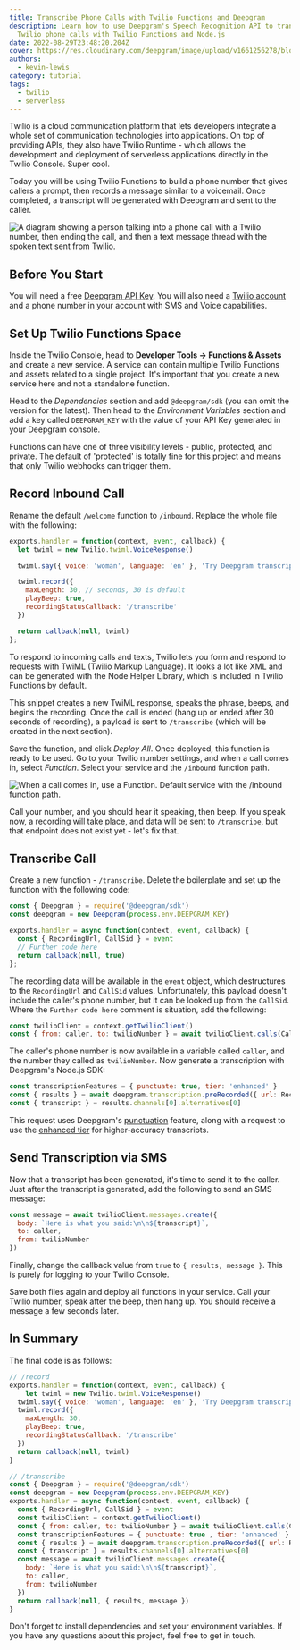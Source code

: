 ```yaml
---
title: Transcribe Phone Calls with Twilio Functions and Deepgram
description: Learn how to use Deepgram's Speech Recognition API to transcribe
  Twilio phone calls with Twilio Functions and Node.js
date: 2022-08-29T23:48:20.204Z
cover: https://res.cloudinary.com/deepgram/image/upload/v1661256278/blog/2022/08/transcribe-twilio-calls-functions/cover.jpg
authors:
  - kevin-lewis
category: tutorial
tags:
  - twilio
  - serverless
---
```


Twilio is a cloud communication platform that lets developers integrate a whole set of communication technologies into applications. On top of providing APIs, they also have Twilio Runtime - which allows the development and deployment of serverless applications directly in the Twilio Console. Super cool.

Today you will be using Twilio Functions to build a phone number that gives callers a prompt, then records a message similar to a voicemail. Once completed, a transcript will be generated with Deepgram and sent to the caller.

![A diagram showing a person talking into a phone call with a Twilio number, then ending the call, and then a text message thread with the spoken text sent from Twilio.](https://res.cloudinary.com/deepgram/image/upload/v1658239971/blog/2022/08/transcribe-twilio-calls-functions/twilio-diagram.png)

## Before You Start

You will need a free [Deepgram API Key](https://console.deepgram.com/signup?jump=keys). You will also need a [Twilio account](https://console.twilio.com) and a phone number in your account with SMS and Voice capabilities.

## Set Up Twilio Functions Space

Inside the Twilio Console, head to **Developer Tools -> Functions & Assets** and create a new service. A service can contain multiple Twilio Functions and assets related to a single project. It's important that you create a new service here and not a standalone function.

Head to the *Dependencies* section and add `@deepgram/sdk` (you can omit the version for the latest). Then head to the *Environment Variables* section and add a key called `DEEPGRAM_KEY` with the value of your API Key generated in your Deepgram console.

Functions can have one of three visibility levels - public, protected, and private. The default of 'protected' is totally fine for this project and means that only Twilio webhooks can trigger them.

## Record Inbound Call

Rename the default `/welcome` function to `/inbound`. Replace the whole file with the following:

```js
exports.handler = function(context, event, callback) {
  let twiml = new Twilio.twiml.VoiceResponse()

  twiml.say({ voice: 'woman', language: 'en' }, 'Try Deepgram transcription by speaking after the beep. Talk about what you see around you right now.')

  twiml.record({
    maxLength: 30, // seconds, 30 is default
    playBeep: true,
    recordingStatusCallback: '/transcribe'
  })

  return callback(null, twiml)
};
```

To respond to incoming calls and texts, Twilio lets you form and respond to requests with TwiML (Twilio Markup Language). It looks a lot like XML and can be generated with the Node Helper Library, which is included in Twilio Functions by default.

This snippet creates a new TwiML response, speaks the phrase, beeps, and begins the recording. Once the call is ended (hang up or ended after 30 seconds of recording), a payload is sent to `/transcribe` (which will be created in the next section).

Save the function, and click *Deploy All*. Once deployed, this function is ready to be used. Go to your Twilio number settings, and when a call comes in, select *Function*. Select your service and the `/inbound` function path.

![When a call comes in, use a Function. Default service with the /inbound function path.](https://res.cloudinary.com/deepgram/image/upload/v1661255979/blog/2022/08/transcribe-twilio-calls-functions/set-inbound-endpoint.png)

Call your number, and you should hear it speaking, then beep. If you speak now, a recording will take place, and data will be sent to `/transcribe`, but that endpoint does not exist yet - let's fix that.

## Transcribe Call

Create a new function - `/transcribe`. Delete the boilerplate and set up the function with the following code:

```js
const { Deepgram } = require('@deepgram/sdk')
const deepgram = new Deepgram(process.env.DEEPGRAM_KEY)

exports.handler = async function(context, event, callback) {
  const { RecordingUrl, CallSid } = event
  // Further code here
  return callback(null, true)
};
```

The recording data will be available in the `event` object, which destructures to the `RecordingUrl` and `CallSid` values. Unfortunately, this payload doesn't include the caller's phone number, but it can be looked up from the `CallSid`. Where the `Further code here` comment is situation, add the following:

```javascript
const twilioClient = context.getTwilioClient()
const { from: caller, to: twilioNumber } = await twilioClient.calls(CallSid).fetch()
```

The caller's phone number is now available in a variable called `caller`, and the number they called as `twilioNumber`. Now generate a transcription with Deepgram's Node.js SDK:

```js
const transcriptionFeatures = { punctuate: true, tier: 'enhanced' }
const { results } = await deepgram.transcription.preRecorded({ url: RecordingUrl }, transcriptionFeatures)
const { transcript } = results.channels[0].alternatives[0]
```

This request uses Deepgram's [punctuation](https://developers.deepgram.com/documentation/features/punctuate/) feature, along with a request to use the [enhanced tier](https://developers.deepgram.com/documentation/features/tier/) for higher-accuracy transcripts.

## Send Transcription via SMS

Now that a transcript has been generated, it's time to send it to the caller. Just after the transcript is generated, add the following to send an SMS message:

```js
const message = await twilioClient.messages.create({
  body: `Here is what you said:\n\n${transcript}`,
  to: caller,
  from: twilioNumber
})
```

Finally, change the callback value from `true` to `{ results, message }`. This is purely for logging to your Twilio Console.

Save both files again and deploy all functions in your service. Call your Twilio number, speak after the beep, then hang up. You should receive a message a few seconds later.

## In Summary

The final code is as follows:

```js
// /record
exports.handler = function(context, event, callback) {
	let twiml = new Twilio.twiml.VoiceResponse()
  twiml.say({ voice: 'woman', language: 'en' }, 'Try Deepgram transcription by speaking after the beep. Talk about what you see around you right now.');
  twiml.record({
    maxLength: 30,
    playBeep: true,
    recordingStatusCallback: '/transcribe'
  })
  return callback(null, twiml)
}

// /transcribe
const { Deepgram } = require('@deepgram/sdk')
const deepgram = new Deepgram(process.env.DEEPGRAM_KEY)
exports.handler = async function(context, event, callback) {
  const { RecordingUrl, CallSid } = event
  const twilioClient = context.getTwilioClient()
  const { from: caller, to: twilioNumber } = await twilioClient.calls(CallSid).fetch()
  const transcriptionFeatures = { punctuate: true , tier: 'enhanced' }
  const { results } = await deepgram.transcription.preRecorded({ url: RecordingUrl }, transcriptionFeatures)
  const { transcript } = results.channels[0].alternatives[0]
  const message = await twilioClient.messages.create({
    body: `Here is what you said:\n\n${transcript}`,
    to: caller,
    from: twilioNumber
  })
  return callback(null, { results, message })
}
```

Don't forget to install dependencies and set your environment variables. If you have any questions about this project, feel free to get in touch.